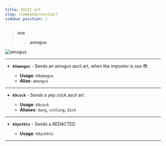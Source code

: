 ```yaml
---
title: ASCII art
slug: /commands/asciiart
sidebar_position: 1
---
```


>**sus**
>>**amogus**

![amogus](/img/amogus.png)

---

- **`69amogus`** - Sends an amogus ascii art, when the impostor is sus 😳.

  - **Usage**: `69amogus`
  - **Alias**: `amongus`

---

- **`69cock`** - Sends a yep cock ascii art.

  - **Usage**: `69cock`
  - **Aliases**: `dong`, `schlong`, `dick`

---

- **`69yntkts`** - Sends a *REDACTED*

  - **Usage**: `69yntkts`

---
